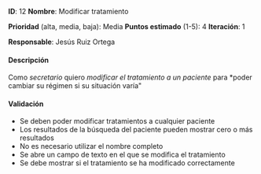 **ID**: 12
**Nombre**: Modificar tratamiento

**Prioridad** (alta, media, baja): Media
**Puntos estimado** (1-5): 4
**Iteración**: 1

**Responsable**: Jesús Ruiz Ortega

#### Descripción

Como *secretario* quiero *modificar el tratamiento a un paciente* para *poder cambiar su régimen si su situación varía"
#### Validación

* Se deben poder modificar tratamientos a cualquier paciente
* Los resultados de la búsqueda del paciente pueden mostrar cero o más resultados
* No es necesario utilizar el nombre completo
* Se abre un campo de texto en el que se modifica el tratamiento
* Se debe mostrar si el tratamiento se ha modificado correctamente
